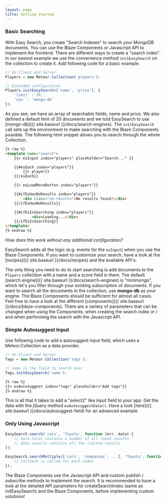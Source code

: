 ```yaml
---
layout: page
title: Getting started
---
```


### Basic Searching

With Easy Search, you create "Search Indexes" to search your MongoDB documents. You can use the Blaze Components or
Javascript API to implement the frontend. There are different ways to create a "search index". In our easiest example we use the
convenience method ```initEasySearch``` on the collection to create it. Add following code for a basic example.

```javascript
// On Client and Server
Players = new Meteor.Collection('players');

// Extended configuration
Players.initEasySearch(['name', 'price'], {
    'limit' : 20,
    'use' : 'mongo-db'
});
```

As you see, we have an array of searchable fields, name and price. We also defined a default limit of 20
documents and we told EasySearch to use [mongo-db]({{ site.baseurl }}/docs/search-engines). The ```initEasySearch``` call sets up the
environment to make searching with the Blaze Components possible. The following html snippet allows you to search through the whole Collection.

```html
{% raw %}
<template name="search">
    {{> esInput index="players" placeholder="Search..." }}

    {{#esEach index="players"}}
        {{> player}}
    {{/esEach}}

    {{> esLoadMoreButton index="players"}}

    {{#ifEsHasNoResults index="players"}}
        <div class="no-results">No results found!</div>
    {{/ifEsHasNoResults}}

    {{#ifEsIsSearching index="players"}}
            <div>Loading...</div>
    {{/ifEsIsSearching}}
</template>
{% endraw %}
```

_How does this work without any additional configuration?_ 

EasySearch adds all the logic (e.g. events for the ```esInput```) when you use the Blaze Components.
If you want to customize your search, have a look at the [recipes]({{ site.baseurl }}/docs/recipes) and the available API's.

The only thing you need to do to start searching is add documents to the ```Players``` collection with a name and a score field in them.
The default [search engine]({{ site.baseurl }}/docs/search-engines) is "minimongo", which let's you filter through your existing subscription of documents. 
If you want to search all the documents in the collection, use __mongo-db__ as your engine.
The Blaze Components should be sufficient for almost all cases. Feel free to have a look at the different [components]({{ site.baseurl }}/docs/blaze-components).
There are a variety of parameters that can be changed when using the Components, when creating the search index or / and when performing the 
search with the Javascript API.

### Simple Autosuggest Input

Use following code to add a autosuggest input field, which uses a Meteor.Collection as a data provider.

```javascript
// On Client and Server
Tags = new Meteor.Collection('tags');

// name is the field to search over
Tags.initEasySearch('name');
```

```html
{% raw %}
{{> esAutosuggest index="tags" placeholder="Add tags"}}
{% endraw %}
```

This is all that it takes to add a "select2" like input field to your app. Get the data with the jQuery method ``esAutosuggestData()``. Have a look [here]({{ site.baseurl }}/docs/autosuggest-field) for an advanced example.


### Only Using Javascript

```javascript
EasySearch.search('cars', 'Toyota', function (err, data) {
    // data.total contains a number of all found results
    // data.results contains all the limited results
});

EasySearch.searchMultiple(['cars', 'companies', ...], 'Toyota', function (err, data) {
    // Callback is called for each index 
});
```

The Blaze Components use the Javascript API and custom publish / subscribe methods to implement the search. It is recommended to have a look at
the detailed API parameters for createSearchIndex (same as initEasySearch) and the Blaze Components, before implementing custom solutions!
